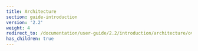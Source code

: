 ```yaml
---
title: Architecture
section: guide-introduction
version: '2.2'
weight: 4
redirect_to: /documentation/user-guide/2.2/introduction/architecture/overview
has_children: true
---
```

